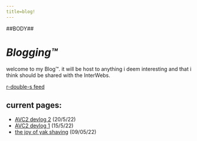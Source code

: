 ```yaml
---
title=blog!
---
```

##BODY##

# *Blogging&trade;*

welcome to my Blog&trade;. it will be host to anything i deem interesting and
that i think should be shared with the InterWebs.

[r-double-s feed](rss.xml)

## current pages:

- [AVC2 devlog 2](avc2_devlog_2.html) (20/5/22)
- [AVC2 devlog 1](avc2_devlog_1.html) (15/5/22)
- [the joy of yak shaving](yak_shaving.html) (09/05/22)
